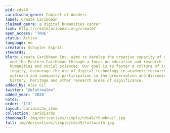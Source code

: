 ```yaml
---
pid: cds49
caridischo_genre: Cabinet of Wonders
label: Create Caribbean
claimed_genre: a digital humanities center
link: http://createcaribbean.org/create/
open_access: 'TRUE'
status: Active
language: en
creators: Schuyler Esprit
stewards: 
blurb: Create Caribbean Inc. aims to develop the creative capacity of youth in Dominica
  and the Eastern Caribbean through a focus on education and research in the arts,
  humanities and social sciences. Our goal is to foster a culture of intellectual
  inquiry, encourage the use of digital technology in academic research, and increase
  outreach and community participation in the preservation and dissemination of Caribbean
  history, heritage and other research areas of significance.
added_by: Alex Gil
twitter: "@elotroalex"
added_year: '2020'
notes: 
order: '113'
layout: caridischo_item
collection: caridischo
thumbnail: img/derivatives/simple/cds49/thumbnail.jpg
full: img/derivatives/simple/cds49/fullwidth.jpg
---
```

